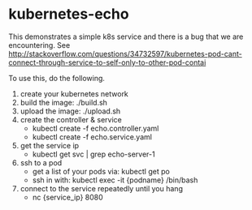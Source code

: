 # kubernetes-echo

This demonstrates a simple k8s service and there is a bug that we are encountering.  See http://stackoverflow.com/questions/34732597/kubernetes-pod-cant-connect-through-service-to-self-only-to-other-pod-contai

To use this, do the following.

1. create your kubernetes network
2. build the image: ./build.sh
3. upload the image: ./upload.sh
5. create the controller & service
   * kubectl create -f echo.controller.yaml
   * kubectl create -f echo.service.yaml
4. get the service ip
   * kubectl get svc | grep echo-server-1
4. ssh to a pod
   * get a list of your pods via: kubectl get po
   * ssh in with: kubectl exec -it {podname} /bin/bash
5. connect to the service repeatedly until you hang
   * nc {service_ip} 8080


